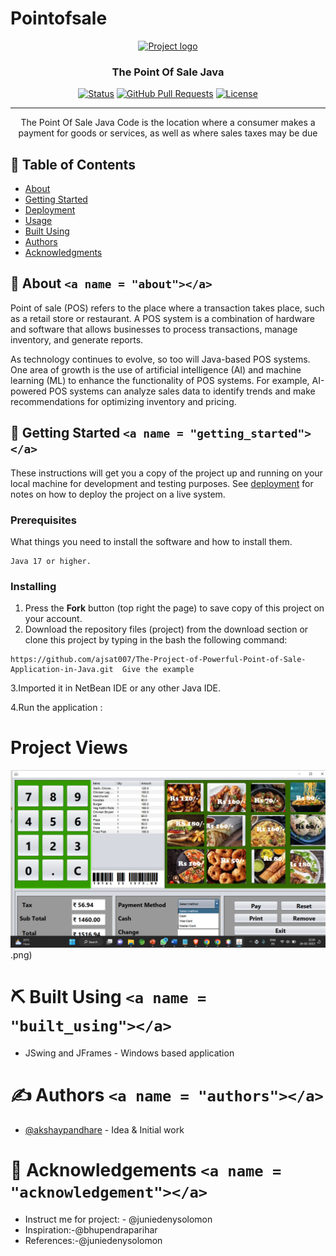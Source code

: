 # Pointofsale

<p align="center">
  <a href="" rel="noopener">
 <img width=200px height=200px src="https://github.com/ajsat007/The-Project-of-Powerful-Point-of-Sale-Application-in-Java/blob/main/logo_pos1_836b5509-7b49-4372-87f4-5436426ad730_1200x1200.avif" alt="Project logo"></a>
</p>

<h3 align="center">The Point Of Sale Java</h3>

<div align="center">

  [![Status](https://www.google.com/url?sa=i&url=https%3A%2F%2Fgithub.com%2Ftopics%2Fhospital-management-system%3Fl%3Dpython&psig=AOvVaw11txWWXobtW-hg6xS2NoI1&ust=1682595253838000&source=images&cd=vfe&ved=0CBEQjRxqFwoTCJDy9_y5x_4CFQAAAAAdAAAAABAE)]()
  [![GitHub Pull Requests](https://img.shields.io/github/issues-pr/kylelobo/The-Documentation-Compendium.svg)](https://github.com/kylelobo/The-Documentation-Compendium/pulls)
  [![License](https://img.shields.io/badge/license-MIT-blue.svg)](/LICENSE)

</div>

---

<p align="center">The Point Of Sale Java Code is the location where a consumer makes a payment for goods or services, as well as where sales taxes may be due
    <br> 
</p>

## 📝 Table of Contents

- [About](#about)
- [Getting Started](#getting_started)
- [Deployment](#deployment)
- [Usage](#usage)
- [Built Using](#built_using)
- [Authors](#authors)
- [Acknowledgments](#acknowledgement)

## 🧐 About `<a name = "about"></a>`

Point of sale (POS) refers to the place where a transaction takes place, such as a retail store or restaurant. A POS system is a combination of hardware and software that allows businesses to process transactions, manage inventory, and generate reports.

As technology continues to evolve, so too will Java-based POS systems. One area of growth is the use of artificial intelligence (AI) and machine learning (ML) to enhance the functionality of POS systems. For example, AI-powered POS systems can analyze sales data to identify trends and make recommendations for optimizing inventory and pricing.

## 🏁 Getting Started `<a name = "getting_started"></a>`

These instructions will get you a copy of the project up and running on your local machine for development and testing purposes. See [deployment](#deployment) for notes on how to deploy the project on a live system.

### Prerequisites

What things you need to install the software and how to install them.

```
Java 17 or higher.
```

### Installing

1. Press the **Fork** button (top right the page) to save copy of this project on your account.
2. Download the repository files (project) from the download section or clone this project by typing in the bash the following command:

```
https://github.com/ajsat007/The-Project-of-Powerful-Point-of-Sale-Application-in-Java.git  Give the example
```

3.Imported it in NetBean IDE or any other Java IDE.

4.Run the application :

# Project Views

![](https://github.com/ajsat007/The-Project-of-Powerful-Point-of-Sale-Application-in-Java/blob/main/Screenshot%20(462).png).png)

# ⛏️ Built Using `<a name = "built_using"></a>`
- JSwing and JFrames - Windows based application

# ✍️ Authors `<a name = "authors"></a>`

- [@akshaypandhare](https://github.com/Akshay-Pandhare) - Idea & Initial work

# 🎉 Acknowledgements `<a name = "acknowledgement"></a>`

- Instruct me for project: - @juniedenysolomon
- Inspiration:-@bhupendraparihar
- References:-@juniedenysolomon
